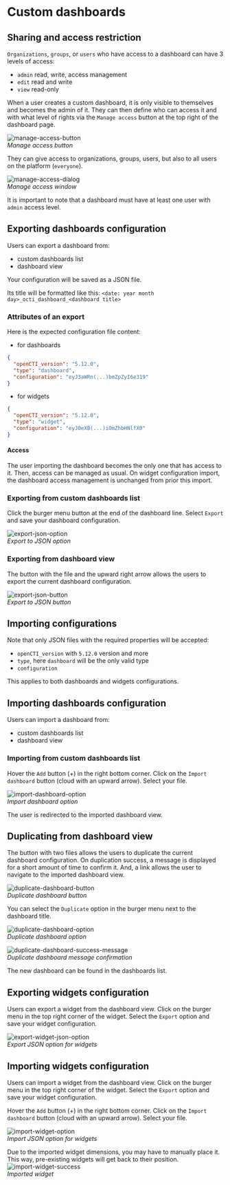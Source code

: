 # Custom dashboards

## Sharing and access restriction

`Organizations`, `groups`, or `users` who have access to a dashboard can have 3 levels of access: 
- `admin` read, write, access management
- `edit` read and write
- `view` read-only

When a user creates a custom dashboard, it is only visible to themselves and becomes the admin of it. They can then define who can access it and with what level of rights via the `Manage access` button at the top right of the dashboard page.


![manage-access-button](assets/manage-access-button.png)  
*Manage access button*

They can give access to organizations, groups, users, but also to all users on the platform (`everyone`).

![manage-access-dialog](assets/manage-access-dialog.png)  
*Manage access window*

It is important to note that a dashboard must have at least one user with `admin` access level.

## Exporting dashboards configuration

Users can export a dashboard from:
- custom dashboards list
- dashboard view

Your configuration will be saved as a JSON file.

Its title will be formatted like this:  `<date: year month day>_octi_dashboard_<dashboard title>`

### Attributes of an export
Here is the expected configuration file content:
- for dashboards
```JSON
{
  "openCTI_version": "5.12.0",
  "type": "dashboard",
  "configuration": "eyJ3aWRn(...)bmZpZyI6e319"
}
```
- for widgets
```JSON
{
  "openCTI_version": "5.12.0",
  "type": "widget",
  "configuration": "eyJ0eXB(...)iOmZhbHNlfX0"
}
```

#### Access

The user importing the dashboard becomes the only one that has access to it. Then, access can be managed as usual.
On widget configuration import, the dashboard access management is unchanged from prior this import.

### Exporting from custom dashboards list

Click the burger menu button at the end of the dashboard line.
Select `Export` and save your dashboard configuration.

![export-json-option](assets/export-json-option.png)  
*Export to JSON option*

### Exporting from dashboard view

The button with the file and the upward right arrow allows the users to export the current dashboard configuration.

![export-json-button](assets/export-json-button.png)  
*Export to JSON button*

## Importing configurations

Note that only JSON files with the required properties will be accepted:
- `openCTI_version` with `5.12.0` version and more
- `type`, here `dashboard` will be the only valid type
- `configuration`

This applies to both dashboards and widgets configurations. 

## Importing dashboards configuration

Users can import a dashboard from:
- custom dashboards list
- dashboard view

### Importing from custom dashboards list

Hover the `Add` button (+) in the right bottom corner. 
Click on the `Import dashboard` button (cloud with an upward arrow).
Select your file.

![import-dashboard-option](assets/import-dashboard-option.png)  
*Import dashboard option*

The user is redirected to the imported dashboard view.

## Duplicating from dashboard view

The button with two files allows the users to duplicate the current dashboard configuration.
On duplication success, a message is displayed for a short amount of time to confirm it. And, a link allows the user to navigate to the imported dashboard view.

![duplicate-dashboard-button](assets/duplicate-dashboard-button.png)  
*Duplicate dashboard button*

You can select the `Duplicate` option in the burger menu next to the dashboard title.

![duplicate-dashboard-option](assets/duplicate-dashboard-option.png)  
*Duplicate dashboard option*

![duplicate-dashboard-success-message](assets/duplicate-dashboard-success-message.png)  
*Duplicate dashboard message confirmation*

The new dashboard can be found in the dashboards list.

## Exporting widgets configuration

Users can export a widget from the dashboard view.
Click on the burger menu in the top right corner of the widget. Select the `Export` option and save your widget configuration.

![export-widget-json-option](assets/export-widget-json-option.png)  
*Export JSON option for widgets*

## Importing widgets configuration

Users can import a widget from the dashboard view.
Click on the burger menu in the top right corner of the widget. Select the `Export` option and save your widget configuration.

Hover the `Add` button (+) in the right bottom corner.
Click on the `Import dashboard` button (cloud with an upward arrow).
Select your file.

![import-widget-option](assets/import-widget-option.png)  
*Import JSON option for widgets*

Due to the imported widget dimensions, you may have to manually place it.
This way, pre-existing widgets will get back to their position.
![import-widget-success](assets/import-widget-success.png)  
*Imported widget*